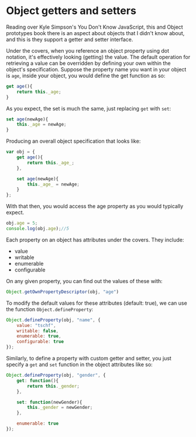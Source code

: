 # Object getters and setters

Reading over Kyle Simpson's You Don't Know JavaScript, this and Object prototypes book there is an aspect about objects that I didn't know about, and this is they support a getter and setter interface.

Under the covers, when you reference an object property using dot notation, it's effectively looking (getting) the value. The default operation for retrieving a value can be overridden by defining your own within the object's specification. Suppose the property name you want in your object is `age`, inside your object, you would define the get function as so:

```js
get age(){
    return this._age;
}
```

As you expect, the set is much the same, just replacing `get` with `set`:

```js
set age(newAge){
    this._age = newAge;
}
```

Producing an overall object specification that looks like:

```js
var obj = {
    get age(){
        return this._age_;
    },

    set age(newAge){
        this._age_ = newAge;
    }
};
```

With that then, you would access the age property as you would typically expect.

```js
obj.age = 5;
console.log(obj.age);//5
```

Each property on an object has attributes under the covers. They include:

* value
* writable
* enumerable
* configurable

On any given property, you can find out the values of these with:

```js
Object.getOwnPropertyDescriptor(obj, "age")
```

To modify the default values for these attributes (default: true), we can use the function `Object.defineProperty`:

```js
Object.defineProperty(obj, "name", {
    value: "tschf",
    writable: false,
    enumerable: true,
    configurable: true
});
```

Similarly, to define a property with custom getter and setter, you just specify a `get` and `set` function in the object attributes like so:


```js
Object.defineProperty(obj, "gender", {
    get: function(){
        return this._gender;
    },

    set: function(newGender){
        this._gender = newGender;
    },

    enumerable: true
});
```
